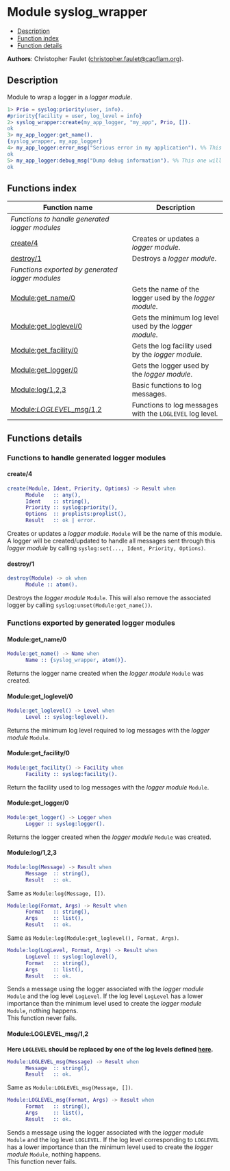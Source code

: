 # Module syslog_wrapper

- [Description](#description)
- [Function index](#function-index)
- [Function details](#function-details)

**Authors**: Christopher Faulet (christopher.faulet@capflam.org).


## Description

Module to wrap a logger in a *logger module*.

```erlang
1> Prio = syslog:priority(user, info).
#priority{facility = user, log_level = info}
2> syslog_wrapper:create(my_app_logger, "my_app", Prio, []).
ok
3> my_app_logger:get_name().
{syslog_wrapper, my_app_logger}
4> my_app_logger:error_msg("Serious error in my application"). %% This message will be sent
ok
5> my_app_logger:debug_msg("Dump debug information"). %% This one will be ignored
ok
```

## Functions index


| Function name                                      | Description
| -------------------------------------------------- | -----------
| *Functions to handle generated logger modules*
| [create/4](#create4)                               | Creates or updates a *logger module*.
| [destroy/1](#destroy1)                             | Destroys a *logger module*.
| *Functions exported by generated logger modules*
| [Module:get_name/0](#moduleget_name0)              | Gets the name of the logger used by the *logger module*.
| [Module:get_loglevel/0](#moduleget_loglevel0)      | Gets the minimum log level used by the *logger module*.
| [Module:get_facility/0](#moduleget_facility0)      | Gets the log facility used by the *logger module*.
| [Module:get_logger/0](#moduleget_logger0)          | Gets the logger used by the *logger module*.
| [Module:log/1,2,3](#modulelog123)                  | Basic functions to log messages.
| [Module:*LOGLEVEL*_msg/1,2](#moduleloglevel_msg12) | Functions to log messages with the `LOGLEVEL` log level.

## Functions details

### Functions to handle generated logger modules

#### create/4

```erlang
create(Module, Ident, Priority, Options) -> Result when
      Module   :: any(),
      Ident    :: string(),
      Priority :: syslog:priority(),
      Options  :: proplists:proplist(),
      Result   :: ok | error.
```

Creates or updates a *logger module*. `Module` will be the name of this
module. A logger will be created/updated to handle all messages sent through
this *logger module* by calling `syslog:set(..., Ident, Priority, Options)`.

#### destroy/1

```erlang
destroy(Module) -> ok when
      Module :: atom().
```
Destroys the *logger module* `Module`. This will also remove the associated
logger by calling `syslog:unset(Module:get_name())`.

### Functions exported by generated logger modules

#### Module:get_name/0

```erlang
Module:get_name() -> Name when
      Name :: {syslog_wrapper, atom()}.
```
Returns the logger name created when the *logger module* `Module` was created.

#### Module:get_loglevel/0

```erlang
Module:get_loglevel() -> Level when
      Level :: syslog:loglevel().
```
Returns the minimum log level required to log messages with the *logger module*
`Module`.

#### Module:get_facility/0

```erlang
Module:get_facility() -> Facility when
      Facility :: syslog:facility().
```
Return the facility used to log messages with the *logger module* `Module`.

#### Module:get_logger/0

```erlang
Module:get_logger() -> Logger when
      Logger :: syslog:logger().
```
Returns the logger created when the *logger module* `Module` was created.

#### Module:log/1,2,3

```erlang
Module:log(Message) -> Result when
      Message  :: string(),
      Result   :: ok.
```
Same as `Module:log(Message, [])`.

```erlang
Module:log(Format, Args) -> Result when
      Format   :: string(),
      Args     :: list(),
      Result   :: ok.
```
Same as `Module:log(Module:get_loglevel(), Format, Args)`.

```erlang
Module:log(LogLevel, Format, Args) -> Result when
      LogLevel :: syslog:loglevel(),
      Format   :: string(),
      Args     :: list(),
      Result   :: ok.
```

Sends a message using the logger associated with the *logger module* `Module`
and the log level `LogLevel`. If the log level `LogLevel` has a lower importance
than the minimum level used to create the *logger module* `Module`, nothing
happens.  
This function never fails.

#### Module:LOGLEVEL_msg/1,2

**Here `LOGLEVEL` should be replaced by one of the log levels defined
[here](doc/syslog_wrapper.md#loglevel0).**

```erlang
Module:LOGLEVEL_msg(Message) -> Result when
      Message  :: string(),
      Result   :: ok.
```
Same as `Module:LOGLEVEL_msg(Message, [])`.

```erlang
Module:LOGLEVEL_msg(Format, Args) -> Result when
      Format   :: string(),
      Args     :: list(),
      Result   :: ok.
```

Sends a message using the logger associated with the *logger module* `Module`
and the log level `LOGLEVEL`. If the log level corresponding to `LOGLEVEL` has a
lower importance than the minimum level used to create the *logger module*
`Module`, nothing happens.  
This function never fails.

